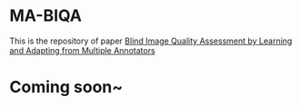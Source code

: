 # MA-BIQA
This is the repository of paper [Blind Image Quality Assessment by Learning and Adapting from Multiple Annotators](？？)


# Coming soon~
